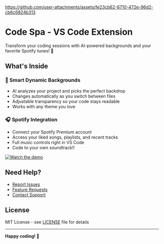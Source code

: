 
https://github.com/user-attachments/assets/fe23cb62-6710-472e-96d2-cb6c6824b313
# Code Spa - VS Code Extension

Transform your coding sessions with AI-powered backgrounds and your favorite Spotify tunes! 🎵

## What's Inside

### 🤖 Smart Dynamic Backgrounds
- AI analyzes your project and picks the perfect backdrop
- Changes automatically as you switch between files
- Adjustable transparency so your code stays readable
- Works with any theme you love

### 🎧 Spotify Integration
- Connect your Spotify Premium account
- Access your liked songs, playlists, and recent tracks
- Full music controls right in VS Code
- Code to your own soundtrack!!

[![Watch the demo](https://img.youtube.com/vi/_rOYK5qFv5A/0.jpg)](https://youtu.be/_rOYK5qFv5A)



## Need Help?

- [Report Issues](https://github.com/Arunteja27/code-spa/issues)
- [Feature Requests](https://github.com/Arunteja27/code-spa/issues/new?template=feature_request.md)
- [Contact Support](https://arunteja27.github.io/arun-Website/#contact:~:text=GitHub%20Link-,Get%20in%20touch,-Any%20questions%3F%20Contact)

## License

MIT License - see [LICENSE](LICENSE) file for details

---

**Happy coding! 🚀**
